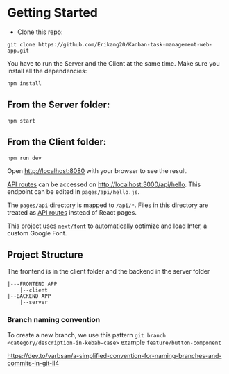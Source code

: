 # Getting Started

- Clone this repo:

```
git clone https://github.com/Erikang20/Kanban-task-management-web-app.git
```

You have to run the Server and the Client at the same time. Make sure you install all the dependencies:

`npm install`

## From the Server folder:

`npm start`

## From the Client folder:

`npm run dev`

Open [http://localhost:8080](http://localhost:8080) with your browser to see the result.

[API routes](https://nextjs.org/docs/api-routes/introduction) can be accessed on [http://localhost:3000/api/hello](http://localhost:3000/api/hello). This endpoint can be edited in `pages/api/hello.js`.

The `pages/api` directory is mapped to `/api/*`. Files in this directory are treated as [API routes](https://nextjs.org/docs/api-routes/introduction) instead of React pages.

This project uses [`next/font`](https://nextjs.org/docs/basic-features/font-optimization) to automatically optimize and load Inter, a custom Google Font.

## Project Structure

The frontend is in the client folder and the backend in the server folder

```
|---FRONTEND APP
    |--client
|--BACKEND APP
    |--server
```

### Branch naming convention

To create a new branch, we use this pattern `git branch <category/description-in-kebab-case>`
example `feature/button-component`

https://dev.to/varbsan/a-simplified-convention-for-naming-branches-and-commits-in-git-il4
